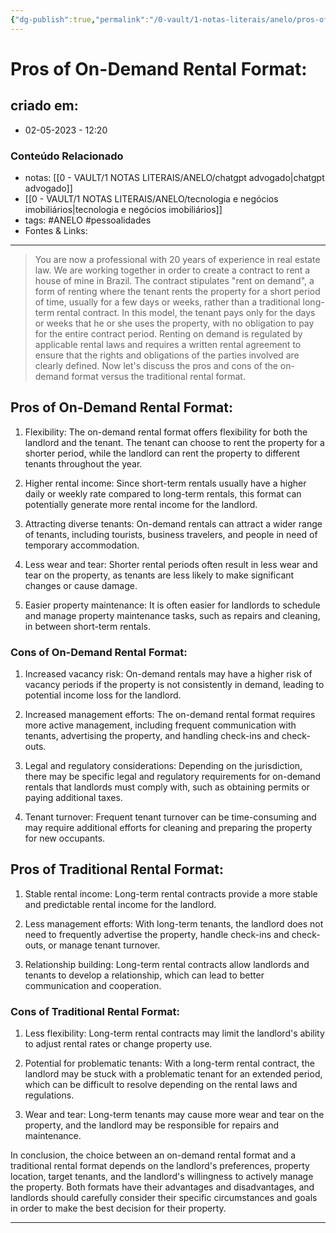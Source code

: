 ```yaml
---
{"dg-publish":true,"permalink":"/0-vault/1-notas-literais/anelo/pros-of-on-demand-rental-format/","tags":["ANELO","pessoalidades"],"dgHomeLink":true,"dgShowLocalGraph":true,"dgShowFileTree":true,"dgEnableSearch":true}
---
```


# Pros of On-Demand Rental Format:
## criado em: 
-  02-05-2023 - 12:20

### Conteúdo Relacionado
- notas: [[0 - VAULT/1 NOTAS LITERAIS/ANELO/chatgpt advogado\|chatgpt advogado]]
- [[0 - VAULT/1 NOTAS LITERAIS/ANELO/tecnologia e negócios imobiliários\|tecnologia e negócios imobiliários]]
- tags: #ANELO #pessoalidades 
- Fontes & Links: 

---
>You are now a professional with 20 years of experience in real estate law. We are working together in order to create a contract to rent a house of mine in Brazil. The contract stipulates "rent on demand", a form of renting where the tenant rents the property for a short period of time, usually for a few days or weeks, rather than a traditional long-term rental contract. In this model, the tenant pays only for the days or weeks that he or she uses the property, with no obligation to pay for the entire contract period. Renting on demand is regulated by applicable rental laws and requires a written rental agreement to ensure that the rights and obligations of the parties involved are clearly defined. 
 Now let's discuss the pros and cons of the on-demand format versus the traditional rental format. 


## Pros of On-Demand Rental Format:

1. Flexibility: The on-demand rental format offers flexibility for both the landlord and the tenant. The tenant can choose to rent the property for a shorter period, while the landlord can rent the property to different tenants throughout the year.

2. Higher rental income: Since short-term rentals usually have a higher daily or weekly rate compared to long-term rentals, this format can potentially generate more rental income for the landlord.

3. Attracting diverse tenants: On-demand rentals can attract a wider range of tenants, including tourists, business travelers, and people in need of temporary accommodation.

4. Less wear and tear: Shorter rental periods often result in less wear and tear on the property, as tenants are less likely to make significant changes or cause damage.

5. Easier property maintenance: It is often easier for landlords to schedule and manage property maintenance tasks, such as repairs and cleaning, in between short-term rentals.

### Cons of On-Demand Rental Format:

1. Increased vacancy risk: On-demand rentals may have a higher risk of vacancy periods if the property is not consistently in demand, leading to potential income loss for the landlord.

2. Increased management efforts: The on-demand rental format requires more active management, including frequent communication with tenants, advertising the property, and handling check-ins and check-outs.

3. Legal and regulatory considerations: Depending on the jurisdiction, there may be specific legal and regulatory requirements for on-demand rentals that landlords must comply with, such as obtaining permits or paying additional taxes.

4. Tenant turnover: Frequent tenant turnover can be time-consuming and may require additional efforts for cleaning and preparing the property for new occupants.

## Pros of Traditional Rental Format:
1. Stable rental income: Long-term rental contracts provide a more stable and predictable rental income for the landlord.

2. Less management efforts: With long-term tenants, the landlord does not need to frequently advertise the property, handle check-ins and check-outs, or manage tenant turnover.

3. Relationship building: Long-term rental contracts allow landlords and tenants to develop a relationship, which can lead to better communication and cooperation.

### Cons of Traditional Rental Format:

1. Less flexibility: Long-term rental contracts may limit the landlord's ability to adjust rental rates or change property use.

2. Potential for problematic tenants: With a long-term rental contract, the landlord may be stuck with a problematic tenant for an extended period, which can be difficult to resolve depending on the rental laws and regulations.

3. Wear and tear: Long-term tenants may cause more wear and tear on the property, and the landlord may be responsible for repairs and maintenance.

In conclusion, the choice between an on-demand rental format and a traditional rental format depends on the landlord's preferences, property location, target tenants, and the landlord's willingness to actively manage the property. Both formats have their advantages and disadvantages, and landlords should carefully consider their specific circumstances and goals in order to make the best decision for their property.

---

